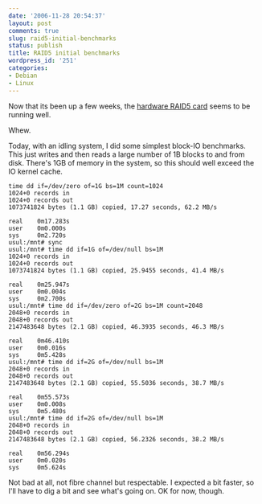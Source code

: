 ```yaml
---
date: '2006-11-28 20:54:37'
layout: post
comments: true
slug: raid5-initial-benchmarks
status: publish
title: RAID5 initial benchmarks
wordpress_id: '251'
categories:
- Debian
- Linux
---
```



Now that its been up a few weeks, the [hardware RAID5 card](http://www.phfactor.net/wp/2006/11/11/hardware-and-software-raid5-under-linux/) seems to be running well. 

Whew.

Today, with an idling system, I did some simplest block-IO benchmarks. This just writes and then reads a large number of 1B blocks to and from disk. There's 1GB of memory in the system, so this should well exceed the IO kernel cache.


    
    
    
    time dd if=/dev/zero of=1G bs=1M count=1024
    1024+0 records in
    1024+0 records out
    1073741824 bytes (1.1 GB) copied, 17.27 seconds, 62.2 MB/s
    
    real    0m17.283s
    user    0m0.000s
    sys     0m2.720s
    usul:/mnt# sync
    usul:/mnt# time dd if=1G of=/dev/null bs=1M
    1024+0 records in
    1024+0 records out
    1073741824 bytes (1.1 GB) copied, 25.9455 seconds, 41.4 MB/s
    
    real    0m25.947s
    user    0m0.004s
    sys     0m2.700s
    usul:/mnt# time dd if=/dev/zero of=2G bs=1M count=2048
    2048+0 records in
    2048+0 records out
    2147483648 bytes (2.1 GB) copied, 46.3935 seconds, 46.3 MB/s
    
    real    0m46.410s
    user    0m0.016s
    sys     0m5.428s
    usul:/mnt# time dd if=2G of=/dev/null bs=1M
    2048+0 records in
    2048+0 records out
    2147483648 bytes (2.1 GB) copied, 55.5036 seconds, 38.7 MB/s
    
    real    0m55.573s
    user    0m0.008s
    sys     0m5.480s
    usul:/mnt# time dd if=2G of=/dev/null bs=1M
    2048+0 records in
    2048+0 records out
    2147483648 bytes (2.1 GB) copied, 56.2326 seconds, 38.2 MB/s
    
    real    0m56.294s
    user    0m0.020s
    sys     0m5.624s
    



Not bad at all, not fibre channel but respectable. I expected a bit faster, so I'll have to dig a bit and see what's going on. OK for now, though.

